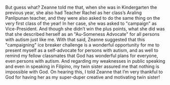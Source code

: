 But guess what? Zeanne told me that, when she was in Kindergarten the previous year, she also had Teacher Rachel as her class’s Araling Panlipunan teacher, and they were also asked to do the same thing on the very first class of the year! In her case, she was asked to "campaign" as Vice-President. And though she didn’t win the plus points, what she did was that she described herself as an "Au-Someness Advocate" for all persons with autism just like me. With that said, Zeanne suggested that this "campaigning" ice breaker challenge is a wonderful opportunity for me to present myself as a self-advocate for persons with autism, and as well to remind my fellow classmates that God has wonderful plans for everyone, even persons with autism. And regarding my weaknesses in public speaking and even in speaking in Filipino, my twin sister assured me that nothing is impossible with God. On hearing this, I told Zeanne that I’m very thankful to God for having her as my super-duper creative and motivating twin sister!